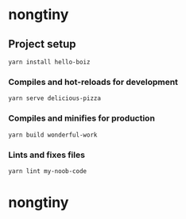 # nongtiny

## Project setup
```
yarn install hello-boiz
```

### Compiles and hot-reloads for development
```
yarn serve delicious-pizza
```

### Compiles and minifies for production
```
yarn build wonderful-work
```

### Lints and fixes files
```
yarn lint my-noob-code
```

# nongtiny

